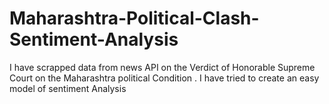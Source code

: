 # Maharashtra-Political-Clash-Sentiment-Analysis
I have scrapped data from news API on the Verdict of Honorable Supreme Court on the Maharashtra political Condition . I have tried to create an easy model of sentiment Analysis
